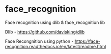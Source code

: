 # face_recognition
Face recognition using dlib &amp; face_recognition lib


Dlib - https://github.com/davisking/dlib

Face Recongnition using python - https://face-recognition.readthedocs.io/en/latest/readme.html

